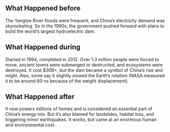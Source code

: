 ## What Happened before

The Yangtze River floods were frequent, and China’s electricity demand was skyrocketing. So in the 1990s, the government pushed forward with plans to build the world’s largest hydroelectric dam.

## What Happened during

Started in 1994, completed in 2012. Over 1.3 million people were forced to move, ancient towns were submerged or destructed, and ecosystems were destroyed. It cost $30B+, but the dam became a symbol of China’s rise and might. Also, some say it slightly slowed the Earth’s rotation (NASA measured it to be around 60 ns because of the weight displacement).

## What Happened after

It now powers millions of homes and is considered an essential part of China’s energy mix. But it’s also blamed for landslides, habitat loss, and triggering minor earthquakes. It works, but came at an enormous human and environmental cost.
